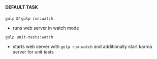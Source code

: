 
#### DEFAULT TASK

`gulp` or `gulp run:watch` 

   + runs web server in watch mode          
     
`gulp unit-tests:watch`     
   +  starts web server with `gulp run:watch` and additionally start karma server for unit tests
